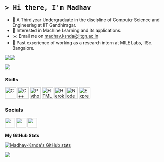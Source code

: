 ## <samp>&gt; Hi there, I'm Madhav

- 🚀 A Third year Undergraduate in the discipline of Computer Science and Engineering at IIT Gandhinagar.
- 👀 Interested in Machine Learning and its applications.
- ✉️ Email me on madhav.kanda@iitgn.ac.in
- 🌱 Past experience of working as a research intern at MILE Labs, IISc. Bangalore.

<a href="https://www.twitter.com/madhav_kanda_" target="_blank" rel="noreferrer"><img
src="https://img.shields.io/twitter/follow/madhav_kanda_?logo=twitter&style=for-the-badge&color=0891b2&labelColor=000000"
/></a><a href="https://www.github.com/Madhav-Kanda" target="_blank" rel="noreferrer"><img
src="https://img.shields.io/github/followers/Madhav-Kanda?logo=github&style=for-the-badge&color=0891b2&labelColor=000000" /></a>

![](https://komarev.com/ghpvc/?username=Madhav-Kanda)

### Skills

<p align="left">
<a href="https://docs.microsoft.com/en-us/cpp/?view=msvc-170" target="_blank" rel="noreferrer"><img src="https://raw.githubusercontent.com/danielcranney/readme-generator/main/public/icons/skills/c-colored.svg" width="36" height="36" alt="C" /></a>
<a href="https://docs.microsoft.com/en-us/cpp/?view=msvc-170" target="_blank" rel="noreferrer"><img src="https://raw.githubusercontent.com/danielcranney/readme-generator/main/public/icons/skills/cplusplus-colored.svg" width="36" height="36" alt="C++" /></a>
<a href="https://www.python.org/" target="_blank" rel="noreferrer"><img src="https://raw.githubusercontent.com/danielcranney/readme-generator/main/public/icons/skills/python-colored.svg" width="36" height="36" alt="Python" /></a>
<a href="https://developer.mozilla.org/en-US/docs/Glossary/HTML5" target="_blank" rel="noreferrer"><img src="https://raw.githubusercontent.com/danielcranney/readme-generator/main/public/icons/skills/html5-colored.svg" width="36" height="36" alt="HTML5" /></a>
<a href="https://www.heroku.com/" target="_blank" rel="noreferrer"><img src="https://raw.githubusercontent.com/danielcranney/readme-generator/main/public/icons/skills/heroku-colored.svg" width="36" height="36" alt="Heroku" /></a>
<a href="https://nodejs.org/en/" target="_blank" rel="noreferrer"><img src="https://raw.githubusercontent.com/danielcranney/readme-generator/main/public/icons/skills/nodejs-colored.svg" width="36" height="36" alt="NodeJS" /></a>
<a href="https://expressjs.com/" target="_blank" rel="noreferrer"><img src="https://raw.githubusercontent.com/danielcranney/readme-generator/main/public/icons/skills/express-colored.svg" width="36" height="36" alt="Express" /></a>
</p>


### Socials

<p align="left"> <a href="https://www.github.com/Madhav-Kanda" target="_blank" rel="noreferrer"><img src="https://raw.githubusercontent.com/danielcranney/readme-generator/main/public/icons/socials/github.svg" width="32" height="32" /></a> <a href="https://www.linkedin.com/in/madhav-kanda/" target="_blank" rel="noreferrer"><img src="https://raw.githubusercontent.com/danielcranney/readme-generator/main/public/icons/socials/linkedin.svg" width="32" height="32" /></a> <a href="https://www.twitter.com/madhav_kanda_" target="_blank" rel="noreferrer"><img src="https://raw.githubusercontent.com/danielcranney/readme-generator/main/public/icons/socials/twitter.svg" width="32" height="32" /></a></p>

<b>My GitHub Stats</b>

<a href="http://www.github.com/Madhav-Kanda"><img src="https://github-readme-stats.vercel.app/api?username=Madhav-Kanda&show_icons=true&hide=&count_private=true&title_color=0891b2&text_color=ffffff&icon_color=0891b2&bg_color=000000&hide_border=true&show_icons=true" alt="Madhav-Kanda's GitHub stats" /></a>

<a href="http://www.github.com/Madhav-Kanda"><img src="https://github-readme-streak-stats.herokuapp.com/?user=Madhav-Kanda&stroke=ffffff&background=000000&ring=0891b2&fire=0891b2&currStreakNum=ffffff&currStreakLabel=0891b2&sideNums=ffffff&sideLabels=ffffff&dates=ffffff&hide_border=true" /></a>
